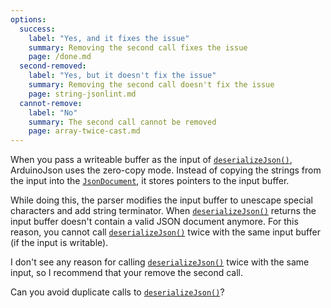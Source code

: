 ```yaml
---
options:
  success:
    label: "Yes, and it fixes the issue"
    summary: Removing the second call fixes the issue
    page: /done.md
  second-removed:
    label: "Yes, but it doesn't fix the issue"
    summary: Removing the second call doesn't fix the issue
    page: string-jsonlint.md
  cannot-remove:
    label: "No"
    summary: The second call cannot be removed
    page: array-twice-cast.md
---
```


When you pass a writeable buffer as the input of [`deserializeJson()`](/v6/api/json/deserializejson/), ArduinoJson uses the zero-copy mode. Instead of copying the strings from the input into the [`JsonDocument`](/v6/api/jsondocument/), it stores pointers to the input buffer.

While doing this, the parser modifies the input buffer to unescape special characters and add string terminator.
When [`deserializeJson()`](/v6/api/json/deserializejson/) returns the input buffer doesn't contain a valid JSON document anymore.
For this reason, you cannot call [`deserializeJson()`](/v6/api/json/deserializejson/) twice with the same input buffer (if the input is writable).

I don't see any reason for calling [`deserializeJson()`](/v6/api/json/deserializejson/) twice with the same input, so I recommend that your remove the second call.

Can you avoid duplicate calls to [`deserializeJson()`](/v6/api/json/deserializejson/)?
